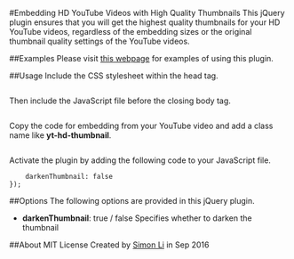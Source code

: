#Embedding HD YouTube Videos with High Quality Thumbnails
This jQuery plugin ensures that you will get the highest quality thumbnails for your HD YouTube videos, regardless of the embedding sizes or the original thumbnail quality settings of the YouTube videos.

##Examples
Please visit [this webpage](https://simonlidesign.github.io/youtube-hd-thumbnail.html) for examples of using this plugin.

##Usage
Include the CSS stylesheet within the head tag.
```<link rel="stylesheet" href="css/YouTube.HD.Thumbnail.css"> 

```
Then include the JavaScript file before the closing body tag.
```<script src="js/jQuery.YouTube.HD.Thumbnail.js"></script>
```
Copy the code for embedding from your YouTube video and add a class name like **yt-hd-thumbnail**.
```<iframe class="yt-hd-thumbnail" width="560" height="315" src="https://www.youtube.com/embed/5aOSxep4ni0?rel=0&amp;controls=0&amp;showinfo=0" frameborder="0" allowfullscreen></iframe>

```
Activate the plugin by adding the following code to your JavaScript file.
```$('iframe.yt-hd-thumbnail').youTubeHDThumbnail({
	darkenThumbnail: false
});
```

##Options
The following options are provided in this jQuery plugin.
* **darkenThumbnail**: true / false
  Specifies whether to darken the thumbnail

##About
MIT License
Created by [Simon Li](http://www.simon-li.com) in Sep 2016
